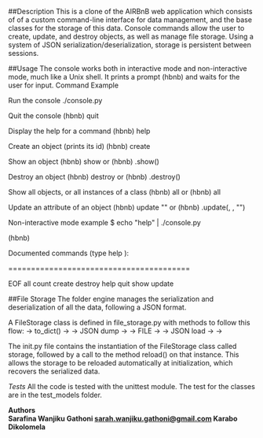 ##Description
This is a clone of the AIRBnB web application which consists of of a custom command-line interface for data management, and the base classes for the storage of this data. Console commands allow the user to create, update, and destroy objects, as well as manage file storage. Using a system of JSON serialization/deserialization, storage is persistent between sessions.

##Usage
The console works both in interactive mode and non-interactive mode, much like a Unix shell. It prints a prompt (hbnb) and waits for the user for input.
Command	Example

Run the console	./console.py

Quit the console	(hbnb) quit

Display the help for a command	(hbnb) help <command>

Create an object (prints its id)	(hbnb) create <class>

Show an object	(hbnb) show <class> <id> or (hbnb) <class>.show(<id>)

Destroy an object	(hbnb) destroy <class> <id> or (hbnb) <class>.destroy(<id>)

Show all objects, or all instances of a class	(hbnb) all or (hbnb) all <class>

Update an attribute of an object	(hbnb) update <class> <id> <attribute name> "<attribute value>" or (hbnb) <class>.update(<id>, <attribute name>, "<attribute value>")

Non-interactive mode example
$ echo "help" | ./console.py

(hbnb)



Documented commands (type help <topic>):

========================================

EOF  all  count  create  destroy  help  quit  show  update

##File Storage
The folder engine manages the serialization and deserialization of all the data, following a JSON format.



A FileStorage class is defined in file_storage.py with methods to follow this flow: <object> -> to_dict() -> <dictionary> -> JSON dump -> <json string> -> FILE -> <json string> -> JSON load -> <dictionary> -> <object>



The init.py file contains the instantiation of the FileStorage class called storage, followed by a call to the method reload() on that instance. This allows the storage to be reloaded automatically at initialization, which recovers the serialized data.

*Tests*
All the code is tested with the unittest module. The test for the classes are in the test_models folder.

<strong>Authors<strong><br>
Sarafina Wanjiku Gathoni <sarah.wanjiku.gathoni@gmail.com>
Karabo Dikolomela
